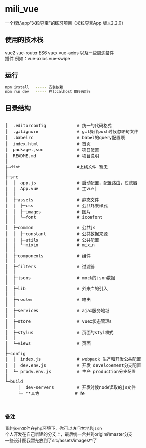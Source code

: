 # mili_vue
一个模仿app"米粒夺宝"的练习项目（米粒夺宝App  版本2.2.0）

## 使用的技术栈
vue2 vue-router ES6 vuex vue-axios 以及一些周边插件<br />
插件 例如：vue-axios vue-swipe

## 运行
``` bash
npm install   ----- 安装依赖
npm run dev   ----- 在localhost:8899运行
```

## 目录结构
<pre>

│  .editorconfig            # 统一的代码格式
│  .gitignore               # git操作push时候忽略的文件  
│  .babelrc                 # babel的query配置项
│  index.html               # 首页
│  package.json             # 项目配置
│  README.md                # 项目说明
│ 
├─dist                      #上线文件 暂无
│  
├─src                       
│  │  app.js                # 启动配置，配置路由，过滤器
│  │  App.vue               # 主vue│ 
│  │  
│  ├─assets                 # 静态文件
│  │  ├─css                 # 公共外来样式
│  │  ├─images              # 图片
│  │  └─font                # iconfont
│  │   
│  ├─common                 # 公共js
│  │  ├─constant            # 公共数据来源
│  │  ├─utils               # 公共配置
│  │  └─mixin               # mixin
│  │   
│  ├─components             # 组件
│  │       
│  ├─filters                # 过滤器            
│  │
│  ├─jsons                  # mock的json数据
│  │
│  ├─lib                    # 外来库的引入
│  │
│  ├─router                 # 路由
│  │
│  ├─services               # ajax服务地址                     
│  │
│  ├─store                  # vuex状态管理s
│  │
│  ├─stylus                 # 页面的styl样式
│  │
│  └─views                  # 页面
│ 
├─config                               
│  │  index.js              # webpack 生产和开发公共配置
│  │  dev.env.js            # 开发 developement分支配置
│  └─ prodv.env.js          # 生产 production分支配置
│          
└─build 
     │  dev-servers         # 开发时候node读取的js文件
     └─ **其他              # 略
               
        
</pre>


### 备注
我的json文件在php环境下，你可以访问本地的json<br /> 
个人开发在自己新建的分支上，最后统一合并到origin的master分支<br />
一些设计图我暂先放到了src/assets/images中了 